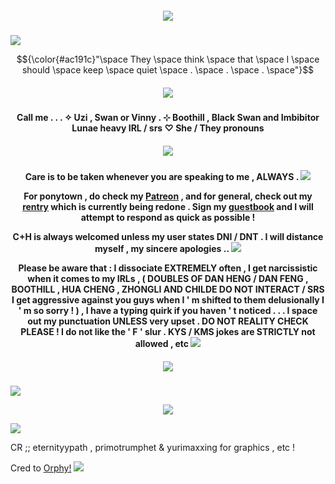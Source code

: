 <h5 align="center">
<img src="https://64.media.tumblr.com/01c7d58750674054418bded6dffd44c1/7c05b9b701a41a99-36/s1280x1920/860c134844279fb35b7e48800ce7552d77bff69a.pnj"/>

</h5>

<img src="https://64.media.tumblr.com/b239f302ecb0bd2b35d7dc4440dce173/e99cce9921be0798-73/s2048x3072/f66f72a0163eed36083f2ba900ff2ed3fe2977bf.pnj"/>

$${\color{#ac191c}"\space They \space think \space that \space I \space should \space keep \space quiet \space . \space . \space . \space"}$$

<h5 align="center">
<img src="https://64.media.tumblr.com/7b76ffe0be2dcbc23f6981bbdd71d8b8/e99cce9921be0798-f5/s1280x1920/10704da2e2e69a224a49fa23cd13ca0a91f901e1.gif"/>
</h5>  

<h4 align="center">
Call me . . . ✧ Uzi , Swan or Vinny . ⊹ Boothill , Black Swan and Imbibitor Lunae heavy IRL / srs ♡ She / They pronouns
</h4> 
<h5 align="center">
<img src="https://64.media.tumblr.com/7f5f614e5993bc6fb4770163b2e0ae28/e99cce9921be0798-76/s500x750/ae618a5f69780b5676d5038825a243f4b2b5c618.pnj"/>
</h5>  
<h4 align="center">

Care is to be taken whenever you are speaking to me , ALWAYS . <img src="https://64.media.tumblr.com/feae7c4f445b72af61705c4a0980aa78/6e7c5624608eadc8-15/s100x200/2db14a095abc573f6d81d3587b4aa1dde0c987ed.gif"/>

For ponytown , do check my [Patreon](https://patreon.com/villyth) , and for general, check out my [rentry](https://rentry.co/Keqingxuan) which is currently being redone .
Sign my [guestbook](https://villyth.123guestbook.com/) and I will attempt to respond as quick as possible !

C+H is always welcomed unless my user states DNI / DNT . I will distance myself , my sincere apologies .. <img src="https://64.media.tumblr.com/ac3f568afc1f9b85d9fc58e43d131719/6e7c5624608eadc8-c7/s100x200/090be65513765f03bf3075078d7c3493a5c8b742.gif"/>

Please be aware that : I dissociate EXTREMELY often , I get narcissistic when it comes to my IRLs , ( DOUBLES OF DAN HENG / DAN FENG , BOOTHILL , HUA CHENG , ZHONGLI AND CHILDE DO NOT INTERACT / SRS I get aggressive against you guys when I ' m shifted to them delusionally I ' m so sorry ! ) , I have a typing quirk if you haven ' t noticed . . . I space out my punctuation UNLESS very upset . DO NOT REALITY CHECK PLEASE ! I do not like the ' F ' slur . KYS / KMS jokes are STRICTLY not allowed , etc <img src="https://64.media.tumblr.com/df1b28230ca26778110f2f2957f00956/6e7c5624608eadc8-fc/s100x200/74a276fa83aeac07773b8bd322f69d55fe27e009.gif"/>
</h4> 

<h5 align="center">
<img src="https://64.media.tumblr.com/5213930e99b1373f954584732493b846/68ab2ae39a2fe741-0d/s640x960/74a3347fce6e6dffea47db06cfd83ec362d668fc.pnj"/>
</h5>

<img src="https://64.media.tumblr.com/b239f302ecb0bd2b35d7dc4440dce173/e99cce9921be0798-73/s2048x3072/f66f72a0163eed36083f2ba900ff2ed3fe2977bf.pnj"/>

<p align ="center">
<img src="https://64.media.tumblr.com/2555a740dda463601e555017e5895272/68ab2ae39a2fe741-7d/s1280x1920/396d45a90eec350cfad343f92b6ffa2d82b31f29.gif"/>
</h5>  
</p>

<img src="https://64.media.tumblr.com/d73f388cc8b83a502aa84907d6ba513c/7c05b9b701a41a99-ef/s1280x1920/1725a9e6c8b11f848a4220e361f05ca2c96fff8b.pnj"/>

CR ;; eternityypath , primotrumphet & yurimaxxing for graphics , etc !

Cred to [Orphy!](https://github.com/Ovrpheus) <img src="https://64.media.tumblr.com/1b65bc25ad4727d7c44630a5ceddb1b6/6e7c5624608eadc8-aa/s100x200/e9c37d7d22f8c06b11130162c55eb3adf5ce61f3.gif"/>
